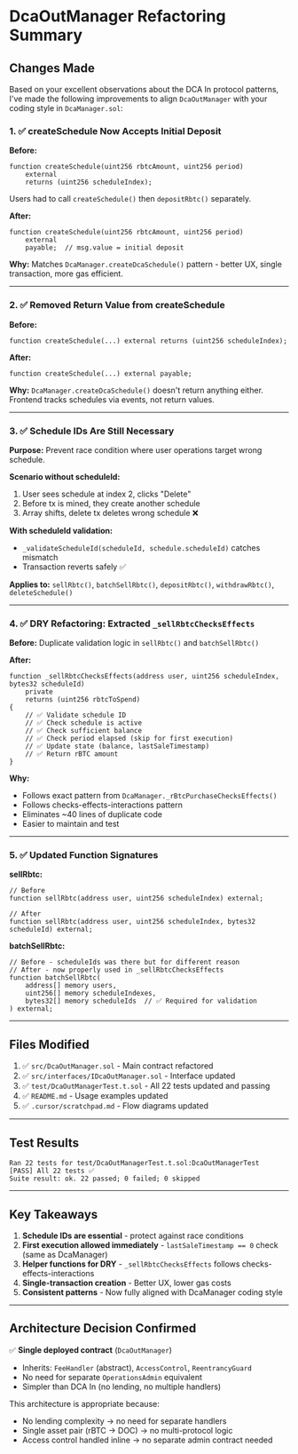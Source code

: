 # DcaOutManager Refactoring Summary

## Changes Made

Based on your excellent observations about the DCA In protocol patterns, I've made the following improvements to align `DcaOutManager` with your coding style in `DcaManager.sol`:

### 1. ✅ **createSchedule Now Accepts Initial Deposit**

**Before:**
```solidity
function createSchedule(uint256 rbtcAmount, uint256 period) 
    external 
    returns (uint256 scheduleIndex);
```
Users had to call `createSchedule()` then `depositRbtc()` separately.

**After:**
```solidity
function createSchedule(uint256 rbtcAmount, uint256 period) 
    external 
    payable;  // msg.value = initial deposit
```

**Why:** Matches `DcaManager.createDcaSchedule()` pattern - better UX, single transaction, more gas efficient.

---

### 2. ✅ **Removed Return Value from createSchedule**

**Before:**
```solidity
function createSchedule(...) external returns (uint256 scheduleIndex);
```

**After:**
```solidity
function createSchedule(...) external payable;
```

**Why:** `DcaManager.createDcaSchedule()` doesn't return anything either. Frontend tracks schedules via events, not return values.

---

### 3. ✅ **Schedule IDs Are Still Necessary**

**Purpose:** Prevent race condition where user operations target wrong schedule.

**Scenario without scheduleId:**
1. User sees schedule at index 2, clicks "Delete"
2. Before tx is mined, they create another schedule
3. Array shifts, delete tx deletes wrong schedule ❌

**With scheduleId validation:**
- `_validateScheduleId(scheduleId, schedule.scheduleId)` catches mismatch
- Transaction reverts safely ✅

**Applies to:** `sellRbtc()`, `batchSellRbtc()`, `depositRbtc()`, `withdrawRbtc()`, `deleteSchedule()`

---

### 4. ✅ **DRY Refactoring: Extracted `_sellRbtcChecksEffects`**

**Before:** Duplicate validation logic in `sellRbtc()` and `batchSellRbtc()`

**After:**
```solidity
function _sellRbtcChecksEffects(address user, uint256 scheduleIndex, bytes32 scheduleId)
    private
    returns (uint256 rbtcToSpend)
{
    // ✅ Validate schedule ID
    // ✅ Check schedule is active
    // ✅ Check sufficient balance
    // ✅ Check period elapsed (skip for first execution)
    // ✅ Update state (balance, lastSaleTimestamp)
    // ✅ Return rBTC amount
}
```

**Why:** 
- Follows exact pattern from `DcaManager._rBtcPurchaseChecksEffects()`
- Follows checks-effects-interactions pattern
- Eliminates ~40 lines of duplicate code
- Easier to maintain and test

---

### 5. ✅ **Updated Function Signatures**

**sellRbtc:**
```solidity
// Before
function sellRbtc(address user, uint256 scheduleIndex) external;

// After
function sellRbtc(address user, uint256 scheduleIndex, bytes32 scheduleId) external;
```

**batchSellRbtc:**
```solidity
// Before - scheduleIds was there but for different reason
// After - now properly used in _sellRbtcChecksEffects
function batchSellRbtc(
    address[] memory users,
    uint256[] memory scheduleIndexes,
    bytes32[] memory scheduleIds  // ✅ Required for validation
) external;
```

---

## Files Modified

1. ✅ `src/DcaOutManager.sol` - Main contract refactored
2. ✅ `src/interfaces/IDcaOutManager.sol` - Interface updated
3. ✅ `test/DcaOutManagerTest.t.sol` - All 22 tests updated and passing
4. ✅ `README.md` - Usage examples updated
5. ✅ `.cursor/scratchpad.md` - Flow diagrams updated

---

## Test Results

```
Ran 22 tests for test/DcaOutManagerTest.t.sol:DcaOutManagerTest
[PASS] All 22 tests ✅
Suite result: ok. 22 passed; 0 failed; 0 skipped
```

---

## Key Takeaways

1. **Schedule IDs are essential** - protect against race conditions
2. **First execution allowed immediately** - `lastSaleTimestamp == 0` check (same as DcaManager)
3. **Helper functions for DRY** - `_sellRbtcChecksEffects` follows checks-effects-interactions
4. **Single-transaction creation** - Better UX, lower gas costs
5. **Consistent patterns** - Now fully aligned with DcaManager coding style

---

## Architecture Decision Confirmed

✅ **Single deployed contract** (`DcaOutManager`) 
- Inherits: `FeeHandler` (abstract), `AccessControl`, `ReentrancyGuard`
- No need for separate `OperationsAdmin` equivalent
- Simpler than DCA In (no lending, no multiple handlers)

This architecture is appropriate because:
- No lending complexity → no need for separate handlers
- Single asset pair (rBTC → DOC) → no multi-protocol logic
- Access control handled inline → no separate admin contract needed


